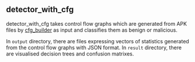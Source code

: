 ## detector_with_cfg

detector_with_cfg takes control flow graphs which are generated from APK files by [cfg_builder](https://github.com/task4233/cfg_builder) as input and classifies them as benign or malicious.

In `output` directory, there are files expressing vectors of statistics generated from the control flow graphs with JSON format.
In `result` directory, there are visualised decision trees and confusion matrixes.
